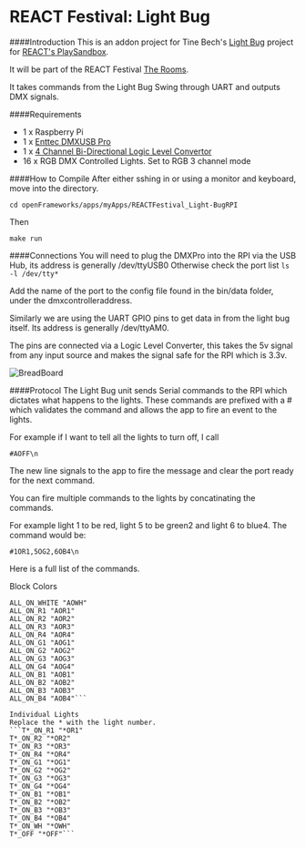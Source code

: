 REACT Festival: Light Bug
===

####Introduction
This is an addon project for Tine Bech's [Light Bug](http://www.react-hub.org.uk/playsandbox/projects/2014/light-bug/) project for [REACT's PlaySandbox](http://www.react-hub.org.uk/playsandbox/).

It will be part of the REACT Festival [The Rooms](http://theroomsfestival.com/).

It takes commands from the Light Bug Swing through UART and outputs DMX signals.

####Requirements
* 1 x Raspberry Pi
* 1 x [Enttec DMXUSB Pro](http://www.enttec.com/?main_menu=Products&pn=70304)
* 1 x [4 Channel Bi-Directional Logic Level Convertor](https://www.coolcomponents.co.uk/logic-level-converter-bi-directional.html)
* 16 x RGB DMX Controlled Lights. Set to RGB 3 channel mode

####How to Compile
After either sshing in or using a monitor and keyboard, move into the directory.

````cd openFrameworks/apps/myApps/REACTFestival_Light-BugRPI````

Then

````make run````

####Connections
You will need to plug the DMXPro into the RPI via the USB Hub, its address is generally /dev/ttyUSB0
Otherwise check the port list
````ls -l /dev/tty*````

Add the name of the port to the config file found in the bin/data folder, under the dmxcontrolleraddress.

Similarly we are using the UART GPIO pins to get data in from the light bug itself.
Its address is generally /dev/ttyAM0.

The pins are connected via a Logic Level Converter, this takes the 5v signal from any input source and makes the signal safe for the RPI which is 3.3v.

![BreadBoard](LighBug_bb.jpg "BreadBoard")

####Protocol
The Light Bug unit sends Serial commands to the RPI which dictates what happens to the lights.
These commands are prefixed with a # which validates the command and allows the app to fire an event to the lights.

For example if I want to tell all the lights to turn off, I call

```#AOFF\n```

The new line signals to the app to fire the message and clear the port ready for the next command.

You can fire multiple commands to the lights by concatinating the commands.

For example light 1 to be red, light 5 to be green2 and light 6 to blue4.
The command would be:

````#1OR1,5OG2,6OB4\n````

Here is a full list of the commands.

Block Colors
```ALL_OFF "AOFF"
ALL_ON_WHITE "AOWH"
ALL_ON_R1 "AOR1"
ALL_ON_R2 "AOR2"
ALL_ON_R3 "AOR3"
ALL_ON_R4 "AOR4"
ALL_ON_G1 "AOG1"
ALL_ON_G2 "AOG2"
ALL_ON_G3 "AOG3"
ALL_ON_G4 "AOG4"
ALL_ON_B1 "AOB1"
ALL_ON_B2 "AOB2"
ALL_ON_B3 "AOB3"
ALL_ON_B4 "AOB4"```

Individual Lights
Replace the * with the light number.
```T*_ON_R1 "*OR1"
T*_ON_R2 "*OR2"
T*_ON_R3 "*OR3"
T*_ON_R4 "*OR4"
T*_ON_G1 "*OG1"
T*_ON_G2 "*OG2"
T*_ON_G3 "*OG3"
T*_ON_G4 "*OG4"
T*_ON_B1 "*OB1"
T*_ON_B2 "*OB2"
T*_ON_B3 "*OB3"
T*_ON_B4 "*OB4"
T*_ON_WH "*OWH"
T*_OFF "*OFF"```
